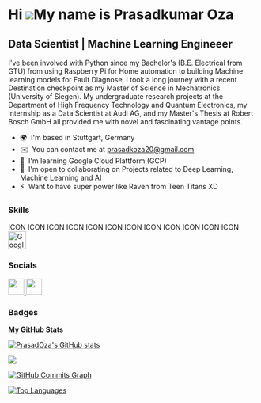 Hi ![](https://user-images.githubusercontent.com/18350557/176309783-0785949b-9127-417c-8b55-ab5a4333674e.gif)My name is Prasadkumar Oza
=======================================================================================================================================

Data Scientist | Machine Learning Engineeer
-------------------------------------------

I've been involved with Python since my Bachelor's (B.E. Electrical from GTU) from using Raspberry Pi for Home automation to building Machine learning models for Fault Diagnose, I took a long journey with a recent Destination checkpoint as my Master of Science in Mechatronics (University of Siegen). My undergraduate research projects at the Department of High Frequency Technology and Quantum Electronics, my internship as a Data Scientist at Audi AG, and my Master's Thesis at Robert Bosch GmbH all provided me with novel and fascinating vantage points.

* 🌍  I'm based in Stuttgart, Germany
* ✉️  You can contact me at [prasadkoza20@gmail.com](mailto:prasadkoza20@gmail.com)
* 🧠  I'm learning Google Cloud Plattform (GCP)
* 🤝  I'm open to collaborating on Projects related to Deep Learning, Machine Learning and AI
* ⚡  Want to have super power like Raven from Teen Titans XD

### Skills


<p align="left">
ICON ICON ICON ICON ICON ICON ICON ICON ICON ICON ICON ICON
<a href="https://cloud.google.com/" target="_blank" rel="noreferrer"><img src="https://raw.githubusercontent.com/danielcranney/readme-generator/main/public/icons/skills/googlecloud-colored.svg" width="36" height="36" alt="Google Cloud" /></a>
</p>


### Socials

<p align="left"> <a href="https://www.github.com/PrasadOza" target="_blank" rel="noreferrer"> <picture> <source media="(prefers-color-scheme: dark)" srcset="https://raw.githubusercontent.com/danielcranney/readme-generator/main/public/icons/socials/github-dark.svg" /> <source media="(prefers-color-scheme: light)" srcset="https://raw.githubusercontent.com/danielcranney/readme-generator/main/public/icons/socials/github.svg" /> <img src="https://raw.githubusercontent.com/danielcranney/readme-generator/main/public/icons/socials/github.svg" width="32" height="32" /> </picture> </a> <a href="https://www.linkedin.com/in/prasadkumaroza" target="_blank" rel="noreferrer"> <picture> <source media="(prefers-color-scheme: dark)" srcset="undefined" /> <source media="(prefers-color-scheme: light)" srcset="https://raw.githubusercontent.com/danielcranney/readme-generator/main/public/icons/socials/linkedin.svg" /> <img src="https://raw.githubusercontent.com/danielcranney/readme-generator/main/public/icons/socials/linkedin.svg" width="32" height="32" /> </picture> </a></p>

### Badges

<b>My GitHub Stats</b>

<a href="http://www.github.com/PrasadOza"><img src="https://github-readme-stats.vercel.app/api?username=PrasadOza&show_icons=true&hide=&count_private=true&title_color=14b8a6&text_color=0891b2&icon_color=22c55e&bg_color=1c1917&hide_border=true&show_icons=true" alt="PrasadOza's GitHub stats" /></a>

<a href="http://www.github.com/PrasadOza"><img src="https://github-readme-streak-stats.herokuapp.com/?user=PrasadOza&stroke=0891b2&background=1c1917&ring=14b8a6&fire=14b8a6&currStreakNum=0891b2&currStreakLabel=14b8a6&sideNums=0891b2&sideLabels=0891b2&dates=0891b2&hide_border=true" /></a>

<a href="http://www.github.com/PrasadOza"><img src="https://github-readme-activity-graph.cyclic.app/graph?username=PrasadOza&bg_color=1c1917&color=0891b2&line=22c55e&point=0891b2&area_color=1c1917&area=true&hide_border=true&custom_title=GitHub%20Commits%20Graph" alt="GitHub Commits Graph" /></a>

<a href="https://github.com/PrasadOza" align="left"><img src="https://github-readme-stats.vercel.app/api/top-langs/?username=PrasadOza&langs_count=10&title_color=14b8a6&text_color=0891b2&icon_color=22c55e&bg_color=1c1917&hide_border=true&locale=en&custom_title=Top%20%Languages" alt="Top Languages" /></a>
